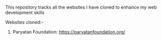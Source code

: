 This repository tracks all the websites I have cloned to enhance my web development skills

Websites cloned:-

1. Paryatan Foundation: https://paryatanfoundation.org/
